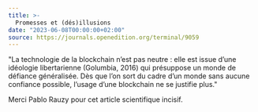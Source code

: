 ```yaml
---
title: >-
  Promesses et (dés)illusions
date: "2023-06-08T00:00:00+02:00"
source: https://journals.openedition.org/terminal/9059
---
```


"La technologie de la blockchain n’est pas neutre : elle est issue d’une idéologie libertarienne (Golumbia, 2016) qui présuppose un monde de défiance généralisée. Dès que l’on sort du cadre d’un monde sans aucune confiance possible, l’usage d’une blockchain ne se justifie plus." 

Merci Pablo Rauzy pour cet article scientifique incisif.
